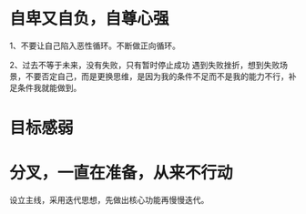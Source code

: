 # 自卑又自负，自尊心强

1、不要让自己陷入恶性循环。不断做正向循环。

2、过去不等于未来，没有失败，只有暂时停止成功
遇到失败挫折，想到失败场景，不要否定自己，而是更换思维，是因为我的条件不足而不是我的能力不行，补足条件我就能做到。

# 目标感弱

# 分叉，一直在准备，从来不行动
设立主线，采用迭代思想，先做出核心功能再慢慢迭代。